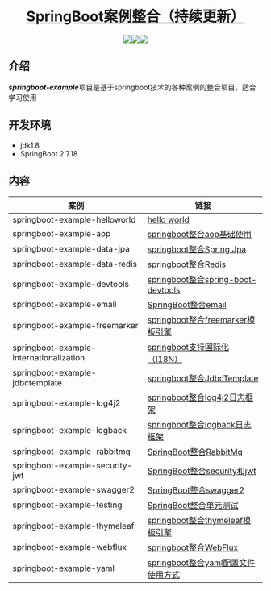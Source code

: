  <h1 align="center"><a href="https://github.com/rockychang7" target="_blank">SpringBoot案例整合（持续更新）</a></h1>
 <p align="center">
 <img src="https://img.shields.io/badge/build-passing-brightgreen"/><img src="https://img.shields.io/badge/jdk-1.8-brightgreen"/><img src="https://img.shields.io/badge/springboot-2.7.18-green"/>
 </p>
 
 ## 介绍
 ***springboot-example***项目是基于springboot技术的各种案例的整合项目，适合学习使用
 
 ## 开发环境
 - jdk1.8
 - SpringBoot 2.7.18

 ## 内容
 | 案例                                      | 链接                                                               |
 |-----------------------------------------|------------------------------------------------------------------|
 | springboot-example-helloworld           | [hello world](springboot-example-helloworld)                     | 
 | springboot-example-aop                  | [springboot整合aop基础使用](springboot-example-aop)                  | 
 | springboot-example-data-jpa             | [springboot整合Spring Jpa](springboot-example-data-jpa)            |
 | springboot-example-data-redis           | [springboot整合Redis](springboot-example-data-redis)               |
 | springboot-example-devtools             | [springboot整合spring-boot-devtools](springboot-example-devtools)  |
 | springboot-example-email                | [SpringBoot整合email](springboot-example-email)                    | 
 | springboot-example-freemarker           | [springboot整合freemarker模板引擎](springboot-example-freemarker)      |
 | springboot-example-internationalization | [springboot支持国际化（I18N）](springboot-example-internationalization) |
 | springboot-example-jdbctemplate         | [springboot整合JdbcTemplate](springboot-example-jdbctemplate)      |
 | springboot-example-log4j2               | [springboot整合log4j2日志框架](springboot-example-log4j2)              |
 | springboot-example-logback              | [springboot整合logback日志框架](springboot-example-logback)            | 
 | springboot-example-rabbitmq             | [SpringBoot整合RabbitMq](springboot-example-rabbitmq)              |
 | springboot-example-security-jwt         | [SpringBoot整合security和jwt](springboot-example-security-jwt)      |
 | springboot-example-swagger2             | [SpringBoot整合swagger2](springboot-example-swagger2)              |
 | springboot-example-testing              | [SpringBoot整合单元测试](springboot-example-testing)                   |
 | springboot-example-thymeleaf            | [springboot整合thymeleaf模板引擎](springboot-example-thymeleaf)        |
 | springboot-example-webflux              | [springboot整合WebFlux](springboot-example-webflux)                |
 | springboot-example-yaml                 | [springboot整合yaml配置文件使用方式](springboot-example-yaml)              |
